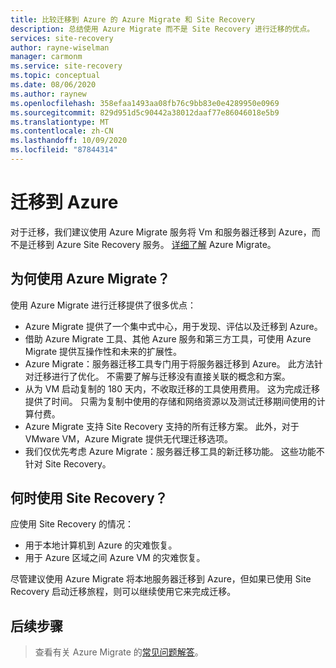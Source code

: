 ```yaml
---
title: 比较迁移到 Azure 的 Azure Migrate 和 Site Recovery
description: 总结使用 Azure Migrate 而不是 Site Recovery 进行迁移的优点。
services: site-recovery
author: rayne-wiselman
manager: carmonm
ms.service: site-recovery
ms.topic: conceptual
ms.date: 08/06/2020
ms.author: raynew
ms.openlocfilehash: 358efaa1493aa08fb76c9bb83e0e4289950e0969
ms.sourcegitcommit: 829d951d5c90442a38012daaf77e86046018e5b9
ms.translationtype: MT
ms.contentlocale: zh-CN
ms.lasthandoff: 10/09/2020
ms.locfileid: "87844314"
---
```

# <a name="migrating-to-azure"></a>迁移到 Azure

对于迁移，我们建议使用 Azure Migrate 服务将 Vm 和服务器迁移到 Azure，而不是迁移到 Azure Site Recovery 服务。 [详细了解](../migrate/migrate-services-overview.md) Azure Migrate。


## <a name="why-use-azure-migrate"></a>为何使用 Azure Migrate？

使用 Azure Migrate 进行迁移提供了很多优点：
 
 
- Azure Migrate 提供了一个集中式中心，用于发现、评估以及迁移到 Azure。
- 借助 Azure Migrate 工具、其他 Azure 服务和第三方工具，可使用 Azure Migrate 提供互操作性和未来的扩展性。
- Azure Migrate：服务器迁移工具专门用于将服务器迁移到 Azure。 此方法针对迁移进行了优化。 不需要了解与迁移没有直接关联的概念和方案。 
- 从为 VM 启动复制的 180 天内，不收取迁移的工具使用费用。 这为完成迁移提供了时间。 只需为复制中使用的存储和网络资源以及测试迁移期间使用的计算付费。
- Azure Migrate 支持 Site Recovery 支持的所有迁移方案。 此外，对于 VMware VM，Azure Migrate 提供无代理迁移选项。
- 我们仅优先考虑 Azure Migrate：服务器迁移工具的新迁移功能。 这些功能不针对 Site Recovery。

## <a name="when-to-use-site-recovery"></a>何时使用 Site Recovery？

应使用 Site Recovery 的情况：

- 用于本地计算机到 Azure 的灾难恢复。
- 用于 Azure 区域之间 Azure VM 的灾难恢复。

尽管建议使用 Azure Migrate 将本地服务器迁移到 Azure，但如果已使用 Site Recovery 启动迁移旅程，则可以继续使用它来完成迁移。  

## <a name="next-steps"></a>后续步骤

> 查看有关 Azure Migrate 的[常见问题解答](../migrate/resources-faq.md)。
